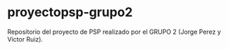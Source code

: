 # proyectopsp-grupo2
Repositorio del proyecto de PSP realizado por el GRUPO 2 (Jorge Perez y Victor Ruiz).
